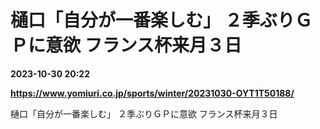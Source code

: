 # 樋口「自分が一番楽しむ」 ２季ぶりＧＰに意欲 フランス杯来月３日

**2023-10-30 20:22**

**https://www.yomiuri.co.jp/sports/winter/20231030-OYT1T50188/**

樋口「自分が一番楽しむ」 ２季ぶりＧＰに意欲 フランス杯来月３日